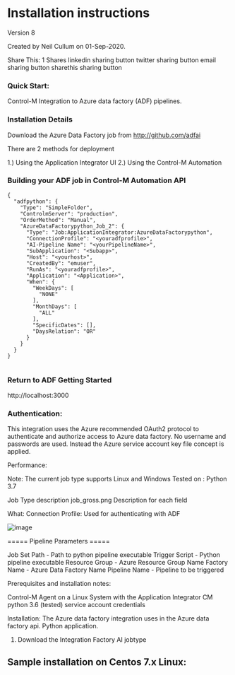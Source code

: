 # Installation instructions 
Version 8

Created by Neil Cullum on 01-Sep-2020.

Share This:
1
Shares
linkedin sharing button twitter sharing button email sharing button sharethis sharing button

 
### Quick Start:
Control-M Integration to Azure data factory (ADF) pipelines.
 
### Installation Details

Download the Azure Data Factory job from http://github.com/adfai

There are 2 methods for deployment

1.) Using the Application Integrator UI
2.) Using the Control-M Automation  

### Building your ADF job in Control-M Automation API


```
{
  "adfpython": {
    "Type": "SimpleFolder",
    "ControlmServer": "production",
    "OrderMethod": "Manual",
    "AzureDataFactorypython_Job_2": {
      "Type": "Job:ApplicationIntegrator:AzureDataFactorypython",
      "ConnectionProfile": "<youradfprofile>",
      "AI-Pipeline Name": "<yourPipelineName>",
      "SubApplication": "<Subapp>",
      "Host": "<yourhost>",
      "CreatedBy": "emuser",
      "RunAs": "<youradfprofile>",
      "Application": "<Application>",
      "When": {
        "WeekDays": [
          "NONE"
        ],
        "MonthDays": [
          "ALL"
        ],
        "SpecificDates": [],
        "DaysRelation": "OR"
      }
    }
  }
}


```

### Return to ADF Getting Started 

http://localhost:3000

 
### Authentication:
This integration uses the Azure recommended OAuth2 protocol to authenticate and authorize access to Azure data factory.
No username and passwords are used. Instead the Azure service account key file concept is applied.
 
Performance:
 
Note:
The current job type supports Linux and Windows
Tested on : Python 3.7
 
Job Type description
job_gross.png
Description for each field
 
What:
Connection Profile: Used for authenticating with ADF

![image](/uploads/dd5e50f9432cdc69bcdb3c126796f25a/image.png)

 
===== Pipeline Parameters =====

Job Set Path - Path to python pipeline executable
Trigger Script - Python pipeline executable
Resource Group - Azure Resource Group Name
Factory Name - Azure Data Factory Name
Pipeline Name - Pipeline to be triggered
 
Prerequisites and installation notes:
 
Control-M Agent on a Linux System with the Application Integrator CM
python 3.6 (tested)
service account credentials
 
Installation:
The Azure data factory integration uses in the Azure data factory api. Python application.
 
1. Download the Integration Factory AI jobtype 
 
## Sample installation on Centos 7.x Linux:
 
